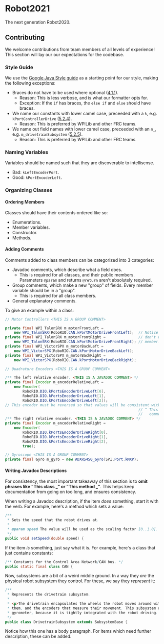 # Robot2021

The next generation Robot2020.

## Contributing
We welcome contributions from team members of all levels of experience! This section will lay our our expectations for the codebase.

### Style Guide

We use the [Google Java Style guide](https://google.github.io/styleguide/javaguide.html) as a starting point for our style, making the following exceptions:
- Braces do not have to be used where optional ([4.1.1](https://google.github.io/styleguide/javaguide.html#s4.1.1-braces-always-used)).
  - Reason: This is less verbose, and is what our formatter opts for.
  - Exception: If the `if` has braces, the `else if` and `else` should have braces.
- We name our constants with lower camel case, preceeded with a `k`, e.g. `kPortControllerDrive` ([5.2.4](https://google.github.io/styleguide/javaguide.html#s5.2.4-constant-names)).
  - Reason: This is preferred by WPILib and other FRC teams.
- We name out field names with lower camel case, preceeded with an `m_`, e.g. `m_drivetrainSubsystem` ([5.2.5](https://google.github.io/styleguide/javaguide.html#s5.2.5-non-constant-field-names)).
  - Reason: This is preferred by WPILib and other FRC teams.

### Naming Variables
Variables should be named such that they are discoverable to intellisense.
- Bad: `kLeftEncoderPort`.
- Good: `kPortEncoderLeft`.

### Organizing Classes

#### Ordering Members
Classes should have their contents ordered like so:
- Enumerations.
- Member variables.
- Constructor.
- Methods.

#### Adding Comments
Comments added to class members can be categorized into 3 categories:
- Javadoc comments, which describe what a field does.
  - This is required for all classes, and their public members. Parameters `@param` and returns `@return` aren't absolutely required.
- Group comments, which make a new "group" of fields. Every member variable should be in a "group".
  - This is required for all class members.
- General explanatory comments.

To give an example within a class:
```java
// Motor Controllers <THIS IS A GROUP COMMENT>

private final WPI_TalonSRX m_motorFrontLeft =
    new WPI_TalonSRX(RoboRIO.CAN.kPortMotorDriveFrontLeft);  // Notice how members of the same group
private final WPI_TalonSRX m_motorFrontRight =               // don't need newlines between each
    new WPI_TalonSRX(RoboRIO.CAN.kPortMotorDriveFrontRight); // member!
private final WPI_VictorSPX m_motorBackLeft =
    new WPI_VictorSPX(RoboRIO.CAN.kPortMotorDriveBackLeft);
private final WPI_VictorSPX m_motorBackRight =
    new WPI_VictorSPX(RoboRIO.CAN.kPortMotorDriveBackRight);

// Quadrature Encoders <THIS IS A GROUP COMMENT>

/** The left relative encoder. <THIS IS A JAVADOC COMMENT> */
private final Encoder m_encoderRelativeLeft =
    new Encoder(
        RoboRIO.DIO.kPortsEncoderDriveLeft[0],
        RoboRIO.DIO.kPortsEncoderDriveLeft[1],
        RoboRIO.DIO.kPortsEncoderDriveLeft[2]);
// This encoder must be reversed so that values will be consistent with the left drive encoder.
                                                             // ^ This is just a general explanatory
                                                             //   comment.
/** The right relative encoder. <THIS IS A JAVADOC COMMENT> */
private final Encoder m_encoderRelativeRight =
    new Encoder(
        RoboRIO.DIO.kPortsEncoderDriveRight[0],
        RoboRIO.DIO.kPortsEncoderDriveRight[1],
        RoboRIO.DIO.kPortsEncoderDriveRight[2],
        true);

// Gyroscope <THIS IS A GROUP COMMENT>
private final Gyro m_gyro = new ADXRS450_Gyro(SPI.Port.kMXP);
```

#### Writing Javadoc Descriptions
For consistency, the most important takeaway of this section is to **omit phrases like "This class _" or "This method _"**. This helps keep documentation from going on too long, and ensures consistency.

When writing a Javadoc description, if the item *does* something, start it with the verb. For example, here's a method which sets a value:
```java
/**
 * Sets the speed that the robot drives at.
 *
 * @param speed The value will be used as the scaling factor [0..1.0].
 */
public void setSpeed(double speed) {
```
If the item *is* something, just say what it is. For example, here's a class that just contains constants:
```java
/** Constants for the Control Area Network/CAN bus. */
public static final class CAN {
```
Now, subsystems are a bit of a weird middle ground. In a way they *are* the physical robot subsystem they control. For these, we say they *represent* it:
```java
/**
 * Represents the drivetrain subsystem.
 *
 * <p>The drivetrain encapsulates the wheels the robot moves around with, the motors that power
 * them, and the encoders that measure their movement. This subsystem also encapsulates the
 * gyrometer, because it is tightly integrated with the robot driving.
 */
public class DrivetrainSubsystem extends SubsystemBase {
```
Notice how this one has a body paragraph. For items which need further description, these can be added.
